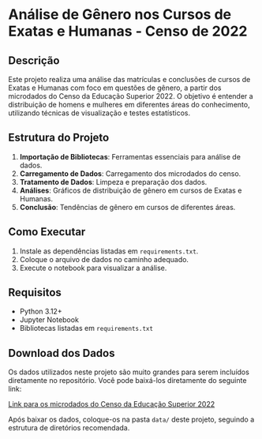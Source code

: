 # Análise de Gênero nos Cursos de Exatas e Humanas - Censo de 2022

## Descrição

Este projeto realiza uma análise das matrículas e conclusões de cursos de Exatas e Humanas com foco em questões de gênero, a partir dos microdados do Censo da Educação Superior 2022. O objetivo é entender a distribuição de homens e mulheres em diferentes áreas do conhecimento, utilizando técnicas de visualização e testes estatísticos.

## Estrutura do Projeto

1. **Importação de Bibliotecas**: Ferramentas essenciais para análise de dados.
2. **Carregamento de Dados**: Carregamento dos microdados do censo.
3. **Tratamento de Dados**: Limpeza e preparação dos dados.
4. **Análises**: Gráficos de distribuição de gênero em cursos de Exatas e Humanas.
5. **Conclusão**: Tendências de gênero em cursos de diferentes áreas.

## Como Executar

1. Instale as dependências listadas em `requirements.txt`.
2. Coloque o arquivo de dados no caminho adequado.
3. Execute o notebook para visualizar a análise.

## Requisitos

- Python 3.12+
- Jupyter Notebook
- Bibliotecas listadas em `requirements.txt`


## Download dos Dados

Os dados utilizados neste projeto são muito grandes para serem incluídos diretamente no repositório. Você pode baixá-los diretamente do seguinte link:

[Link para os microdados do Censo da Educação Superior 2022](https://dadosabertos.inep.gov.br)

Após baixar os dados, coloque-os na pasta `data/` deste projeto, seguindo a estrutura de diretórios recomendada.


